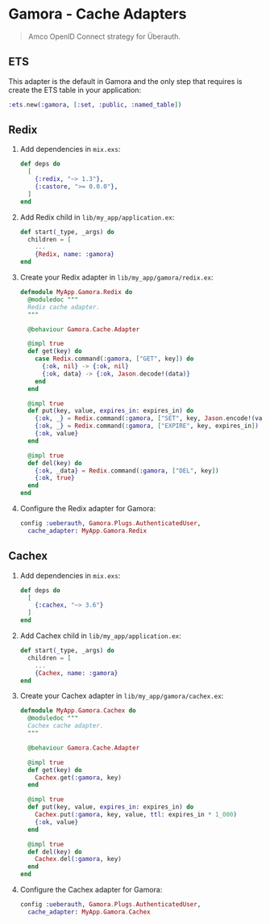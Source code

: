 # Gamora - Cache Adapters

> Amco OpenID Connect strategy for Überauth.

## ETS

This adapter is the default in Gamora and the only step that requires
is create the ETS table in your application:

```elixir
:ets.new(:gamora, [:set, :public, :named_table])
```

## Redix

1. Add dependencies in `mix.exs`:

    ```elixir
    def deps do
      [
        {:redix, "~> 1.3"},
        {:castore, ">= 0.0.0"},
      ]
    end
    ```

2. Add Redix child in `lib/my_app/application.ex`:

    ```elixir
    def start(_type, _args) do
      children = [
        ...
        {Redix, name: :gamora}
    end
    ```

3. Create your Redix adapter in `lib/my_app/gamora/redix.ex`:

    ```elixir
    defmodule MyApp.Gamora.Redix do
      @moduledoc """
      Redix cache adapter.
      """

      @behaviour Gamora.Cache.Adapter

      @impl true
      def get(key) do
        case Redix.command(:gamora, ["GET", key]) do
          {:ok, nil} -> {:ok, nil}
          {:ok, data} -> {:ok, Jason.decode!(data)}
        end
      end

      @impl true
      def put(key, value, expires_in: expires_in) do
        {:ok, _} = Redix.command(:gamora, ["SET", key, Jason.encode!(value)])
        {:ok, _} = Redix.command(:gamora, ["EXPIRE", key, expires_in])
        {:ok, value}
      end

      @impl true
      def del(key) do
        {:ok, _data} = Redix.command(:gamora, ["DEL", key])
        {:ok, true}
      end
    end
    ```


4. Configure the Redix adapter for Gamora:

    ```elixir
    config :ueberauth, Gamora.Plugs.AuthenticatedUser,
      cache_adapter: MyApp.Gamora.Redix
    ```

## Cachex

1. Add dependencies in `mix.exs`:

    ```elixir
    def deps do
      [
        {:cachex, "~> 3.6"}
      ]
    end
    ```

2. Add Cachex child in `lib/my_app/application.ex`:

    ```elixir
    def start(_type, _args) do
      children = [
        ...
        {Cachex, name: :gamora}
    end
    ```

3. Create your Cachex adapter in `lib/my_app/gamora/cachex.ex`:

    ```elixir
    defmodule MyApp.Gamora.Cachex do
      @moduledoc """
      Cachex cache adapter.
      """

      @behaviour Gamora.Cache.Adapter

      @impl true
      def get(key) do
        Cachex.get(:gamora, key)
      end

      @impl true
      def put(key, value, expires_in: expires_in) do
        Cachex.put(:gamora, key, value, ttl: expires_in * 1_000)
        {:ok, value}
      end

      @impl true
      def del(key) do
        Cachex.del(:gamora, key)
      end
    end
    ```


4. Configure the Cachex adapter for Gamora:

    ```elixir
    config :ueberauth, Gamora.Plugs.AuthenticatedUser,
      cache_adapter: MyApp.Gamora.Cachex
    ```
